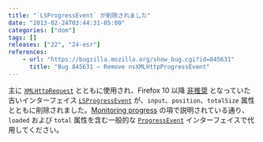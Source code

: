 ```yaml
---
title: "`LSProgressEvent` が削除されました"
date: "2013-02-24T03:44:31-05:00"
categories: ["dom"]
tags: []
releases: ["22", "24-esr"]
references:
    - url: "https://bugzilla.mozilla.org/show_bug.cgi?id=845631"
      title: "Bug 845631 – Remove nsXMLHttpProgressEvent"
---
```

主に [`XMLHttpRequest`](https://developer.mozilla.org/docs/Web/API/XMLHttpRequest) とともに使用され、Firefox 10 以降 [非推奨](https://bugzilla.mozilla.org/show_bug.cgi?id=616672) となっていた古いインターフェイス [`LSProgressEvent`](https://www.w3.org/TR/DOM-Level-3-LS/load-save.html#LS-LSProgressEvent) が、`input`、`position`、`totalSize` 属性とともに削除されました。[Monitoring progress](https://developer.mozilla.org/docs/Web/API/XMLHttpRequest/Using_XMLHttpRequest#Monitoring_progress) の項で説明されている通り、`loaded` および `total` 属性を含む一般的な [`ProgressEvent`](https://developer.mozilla.org/docs/Web/API/ProgressEvent) インターフェイスで代用してください。
